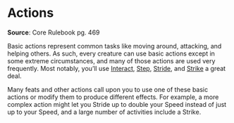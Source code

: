 # Actions
**Source**: Core Rulebook pg. 469

Basic actions represent common tasks like moving around, attacking, and helping others. As such, every creature can use basic actions except in some extreme circumstances, and many of those actions are used very frequently. Most notably, you’ll use [Interact](Interact.md), [Step](Step.md), [Stride](Stride.md), and [Strike](Strike.md) a great deal. 

Many feats and other actions call upon you to use one of these basic actions or modify them to produce different effects. For example, a more complex action might let you Stride up to double your Speed instead of just up to your Speed, and a large number of activities include a Strike.